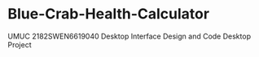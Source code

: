 # Blue-Crab-Health-Calculator
UMUC 2182SWEN6619040 Desktop Interface Design and Code Desktop Project
